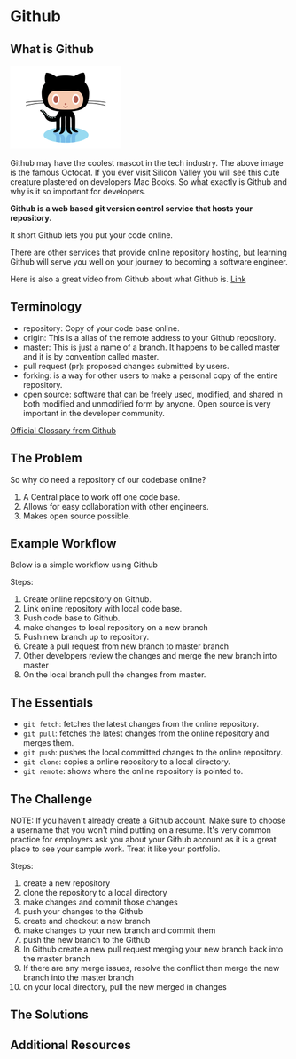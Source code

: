# Github
## What is Github
<img src="assets/octocat.gif" width="200"/>

Github may have the coolest mascot in the tech industry. The above image is the famous Octocat. If you ever visit Silicon Valley you will see this cute creature plastered on developers Mac Books. So what exactly is Github and why is it so important for developers.

<strong>Github is a web based git version control service that hosts your repository.</strong>

It short Github lets you put your code online.

There are other services that provide online repository hosting, but learning Github will serve you well on your journey to becoming a software engineer.

Here is also a great video from Github about what Github is. [Link](https://www.youtube.com/watch?v=w3jLJU7DT5E)

## Terminology

- repository: Copy of your code base online.
- origin: This is a alias of the remote address to your Github repository.
- master: This is just a name of a branch. It happens to be called master and it is by convention called master.
- pull request (pr): proposed changes submitted by users.
- forking: is a way for other users to make a personal copy of the entire repository.
- open source: software that can be freely used, modified, and shared in both modified and unmodified form by anyone. Open source is very important in the developer community.

[Official Glossary from Github](https://help.github.com/articles/github-glossary/)

## The Problem

So why do need a repository of our codebase online?

1. A Central place to work off one code base.
2. Allows for easy collaboration with other engineers.
3. Makes open source possible.

## Example Workflow
Below is a simple workflow using Github

Steps:
1. Create online repository on Github.
2. Link online repository with local code base.
3. Push code base to Github.
4. make changes to local repository on a new branch
5. Push new branch up to repository.
6. Create a pull request from new branch to master branch
7. Other developers review the changes and merge the new branch into master
8. On the local branch pull the changes from master.

## The Essentials

- `git fetch`: fetches the latest changes from the online repository.
- `git pull`: fetches the latest changes from the online repository and merges them.
- `git push`: pushes the local committed changes to the online repository.
- `git clone`: copies a online repository to a local directory.
- `git remote`: shows where the online repository is pointed to.

## The Challenge
NOTE: If you haven't already create a Github account. Make sure to choose a username that you won't mind putting on a resume. It's very common practice for employers ask you about your Github account as it is a great place to see your sample work. Treat it like your portfolio.

Steps:
1. create a new repository
2. clone the repository to a local directory
3. make changes and commit those changes
4. push your changes to the Github
5. create and checkout a new branch
6. make changes to your new branch and commit them
7. push the new branch to the Github
8. In Github create a new pull request merging your new branch back into the master branch
9. If there are any merge issues, resolve the conflict then merge the new branch into the master branch
10. on your local directory, pull the new merged in changes

## The Solutions
## Additional Resources
